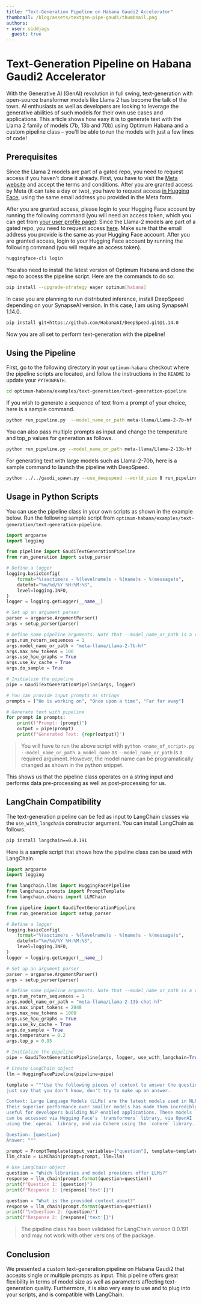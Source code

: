 ```yaml
---
title: "Text-Generation Pipeline on Habana Gaudi2 Accelerator" 
thumbnail: /blog/assets/textgen-pipe-gaudi/thumbnail.png
authors:
- user: siddjags
  guest: true
---
```


# Text-Generation Pipeline on Habana Gaudi2 Accelerator
With the Generative AI (GenAI) revolution in full swing, text-generation with open-source transformer models like Llama 2 has become the talk of the town. AI enthusiasts as well as developers are looking to leverage the generative abilities of such models for their own use cases and applications. This article shows how easy it is to generate text with the Llama 2 family of models (7b, 13b and 70b) using Optimum Habana and a custom pipeline class – you'll be able to run the models with just a few lines of code!

## Prerequisites
Since the Llama 2 models are part of a gated repo, you need to request access if you haven't done it already. First, you have to visit the [Meta website](https://ai.meta.com/resources/models-and-libraries/llama-downloads) and accept the terms and conditions. After you are granted access by Meta (it can take a day or two), you have to request access [in Hugging Face](https://huggingface.co/meta-llama/Llama-2-7b-hf), using the same email address you provided in the Meta form.

After you are granted access, please login to your Hugging Face account by running the following command (you will need an access token, which you can get from [your user profile page](https://huggingface.co/settings/tokens)):
Since the Llama-2 models are part of a gated repo, you need to request access [here](https://huggingface.co/meta-llama/Llama-2-7b-hf). Make sure that the email address you provide is the same as your Hugging Face account. After you are granted access, login to your Hugging Face account by running the following command (you will require an access token).

```bash
huggingface-cli login
```

You also need to install the latest version of Optimum Habana and clone the repo to access the pipeline script. Here are the commands to do so:

```bash
pip install --upgrade-strategy eager optimum[habana]
```

In case you are planning to run distributed inference, install DeepSpeed depending on your SynapseAI version. In this case, I am using SynapseAI 1.14.0.

```bash
pip install git+https://github.com/HabanaAI/DeepSpeed.git@1.14.0
```

Now you are all set to perform text-generation with the pipeline!

## Using the Pipeline
First, go to the following directory in your `optimum-habana` checkout where the pipeline scripts are located, and follow the instructions in the `README` to update your `PYTHONPATH`.

```bash
cd optimum-habana/examples/text-generation/text-generation-pipeline
```

If you wish to generate a sequence of text from a prompt of your choice, here is a sample command.

```bash
python run_pipeline.py  --model_name_or_path meta-llama/Llama-2-7b-hf --use_hpu_graphs --use_kv_cache --max_new_tokens 100 --do_sample --prompt "Here is my prompt"
```

You can also pass multiple prompts as input and change the temperature and top_p values for generation as follows.

```bash
python run_pipeline.py --model_name_or_path meta-llama/Llama-2-13b-hf --use_hpu_graphs --use_kv_cache --max_new_tokens 100 --do_sample --temperature 0.5 --top_p 0.95 --prompt "Hello world" "How are you?"
```

For generating text with large models such as Llama-2-70b, here is a sample command to launch the pipeline with DeepSpeed.

```bash
python ../../gaudi_spawn.py --use_deepspeed --world_size 8 run_pipeline.py --model_name_or_path meta-llama/Llama-2-70b-hf --max_new_tokens 100 --bf16 --use_hpu_graphs --use_kv_cache --do_sample --temperature 0.5 --top_p 0.95 --prompt "Hello world" "How are you?" "Here is my prompt" "Once upon a time"
```

## Usage in Python Scripts

You can use the pipeline class in your own scripts as shown in the example below. Run the following sample script from `optimum-habana/examples/text-generation/text-generation-pipeline`.
```python
import argparse
import logging

from pipeline import GaudiTextGenerationPipeline
from run_generation import setup_parser

# Define a logger
logging.basicConfig(
    format="%(asctime)s - %(levelname)s - %(name)s - %(message)s",
    datefmt="%m/%d/%Y %H:%M:%S",
    level=logging.INFO,
)
logger = logging.getLogger(__name__)

# Set up an argument parser
parser = argparse.ArgumentParser()
args = setup_parser(parser)

# Define some pipeline arguments. Note that --model_name_or_path is a required argument for this script
args.num_return_sequences = 1
args.model_name_or_path = "meta-llama/Llama-2-7b-hf"
args.max_new_tokens = 100
args.use_hpu_graphs = True
args.use_kv_cache = True
args.do_sample = True

# Initialize the pipeline
pipe = GaudiTextGenerationPipeline(args, logger)

# You can provide input prompts as strings
prompts = ["He is working on", "Once upon a time", "Far far away"]

# Generate text with pipeline
for prompt in prompts:
    print(f"Prompt: {prompt}")
    output = pipe(prompt)
    print(f"Generated Text: {repr(output)}")
```

> You will have to run the above script with `python <name_of_script>.py --model_name_or_path a_model_name` as `--model_name_or_path` is a required argument. However, the model name can be programatically changed as shown in the python snippet.

This shows us that the pipeline class operates on a string input and performs data pre-processing as well as post-processing for us.

## LangChain Compatibility

The text-generation pipeline can be fed as input to LangChain classes via the `use_with_langchain` constructor argument. You can install LangChain as follows.
```bash
pip install langchain==0.0.191
```

Here is a sample script that shows how the pipeline class can be used with LangChain.
```python
import argparse
import logging

from langchain.llms import HuggingFacePipeline
from langchain.prompts import PromptTemplate
from langchain.chains import LLMChain

from pipeline import GaudiTextGenerationPipeline
from run_generation import setup_parser

# Define a logger
logging.basicConfig(
    format="%(asctime)s - %(levelname)s - %(name)s - %(message)s",
    datefmt="%m/%d/%Y %H:%M:%S",
    level=logging.INFO,
)
logger = logging.getLogger(__name__)

# Set up an argument parser
parser = argparse.ArgumentParser()
args = setup_parser(parser)

# Define some pipeline arguments. Note that --model_name_or_path is a required argument for this script
args.num_return_sequences = 1
args.model_name_or_path = "meta-llama/Llama-2-13b-chat-hf"
args.max_input_tokens = 2048
args.max_new_tokens = 1000
args.use_hpu_graphs = True
args.use_kv_cache = True
args.do_sample = True
args.temperature = 0.2
args.top_p = 0.95

# Initialize the pipeline
pipe = GaudiTextGenerationPipeline(args, logger, use_with_langchain=True)

# Create LangChain object
llm = HuggingFacePipeline(pipeline=pipe)

template = """Use the following pieces of context to answer the question at the end. If you don't know the answer,\
just say that you don't know, don't try to make up an answer.

Context: Large Language Models (LLMs) are the latest models used in NLP.
Their superior performance over smaller models has made them incredibly
useful for developers building NLP enabled applications. These models
can be accessed via Hugging Face's `transformers` library, via OpenAI
using the `openai` library, and via Cohere using the `cohere` library.

Question: {question}
Answer: """

prompt = PromptTemplate(input_variables=["question"], template=template)
llm_chain = LLMChain(prompt=prompt, llm=llm)

# Use LangChain object
question = "Which libraries and model providers offer LLMs?"
response = llm_chain(prompt.format(question=question))
print(f"Question 1: {question}")
print(f"Response 1: {response['text']}")

question = "What is the provided context about?"
response = llm_chain(prompt.format(question=question))
print(f"\nQuestion 2: {question}")
print(f"Response 2: {response['text']}")
```
> The pipeline class has been validated for LangChain version 0.0.191 and may not work with other versions of the package.

## Conclusion

We presented a custom text-generation pipeline on Habana Gaudi2 that accepts single or multiple prompts as input. This pipeline offers great flexibility in terms of model size as well as parameters affecting text-generation quality. Furthermore, it is also very easy to use and to plug into your scripts, and is compatible with LangChain.
